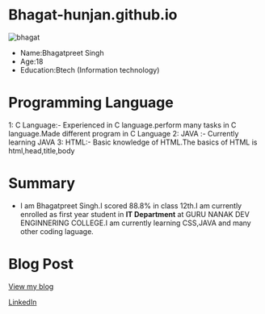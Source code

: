 
# Bhagat-hunjan.github.io
![bhagat](https://github.com/user-attachments/assets/8a852332-6efb-416c-bc0e-2a44cb970ead)

- Name:Bhagatpreet Singh
- Age:18
- Education:Btech (Information technology)
# Programming Language
1: C Language:- Experienced in C language.perform many tasks in C language.Made different program in C Language 
2: JAVA :- Currently learning JAVA
3: HTML:- Basic knowledge of HTML.The basics of HTML is html,head,title,body
# Summary
- I am Bhagatpreet Singh.I scored 88.8% in class 12th.I am currently enrolled as first year student in **IT Department** at GURU NANAK DEV ENGINNERING COLLEGE.I am currently learning CSS,JAVA and many other coding laguage.  
# Blog Post
[View my blog](my_experience/readme.md)
 
 [LinkedIn](https://www.linkedin.com/in/bhagat-preet-singh-845a28318?utm_source=share&utm_campaim)
 
